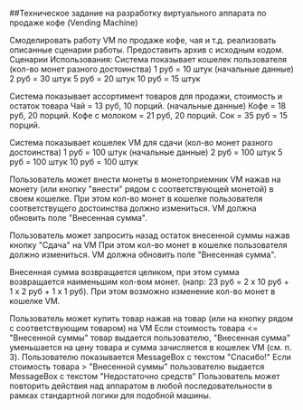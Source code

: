 ##Техническое задание на разработку виртуального аппарата по продаже кофе (Vending Machine)

Смоделировать работу VM по продаже кофе, чая и т.д. реализовать описанные сценарии работы. Предоставить архив с исходным кодом. Сценарии Использования:
Система показывает кошелек пользователя (кол-во монет разного достоинства) 1 руб = 10 штук (начальные данные) 2 руб = 30 штук 5 руб = 20 штук 10 руб = 15 штук

Система показывает ассортимент товаров для продажи, стоимость и остаток товара Чай = 13 руб, 10 порций. (начальные данные) Кофе = 18 руб, 20 порций. Кофе с молоком = 21 руб, 20 порций. Сок = 35 руб = 15 порций.

Система показывает кошелек VM для сдачи (кол-во монет разного достоинства) 1 руб = 100 штук (начальные данные) 2 руб = 100 штук 5 руб = 100 штук 10 руб = 100 штук

Пользователь может внести монеты в монетоприемник VM нажав на монету (или кнопку "внести" рядом с соответствующей монетой) в своем кошелке. При этом кол-во монет в кошелке пользователя соответствущего достоинства должно измениться. VM должна обновить поле "Внесенная сумма".

Пользователь может запросить назад остаток внесенной суммы нажав кнопку "Сдача" на VM При этом кол-во монет в кошелке пользователя должно измениться. VM должна обновить поле "Внесенная сумма".

Внесенная сумма возвращается целиком, при этом сумма возвращается наименьшим кол-вом монет. (напр: 23 руб = 2 х 10 руб + 1 х 2 руб + 1 х 1 руб). При этом возможно изменение кол-во монет в кошелке VM.

Пользователь может купить товар нажав на товар (или на кнопку рядом с соответствующим товаром) на VM Если стоимость товара <= "Внесенной суммы" товар выдается пользователю, "Внесенная сумма" уменьшается на цену товара и сумма зачисляется в кошелек VM (см. п. 3). Пользователю показывается MessageBox с текстом "Спасибо!" Если стоимость товара > "Внесенной суммы" пользователю выдается MessageBox с текстом "Недостаточно средств" Пользователь может повторить действия над аппаратом в любой последовательности в рамках стандартной логики для подобной машины.
